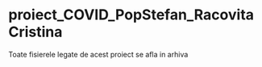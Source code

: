 # proiect_COVID_PopStefan_RacovitaCristina

Toate fisierele legate de acest proiect se afla in arhiva 

